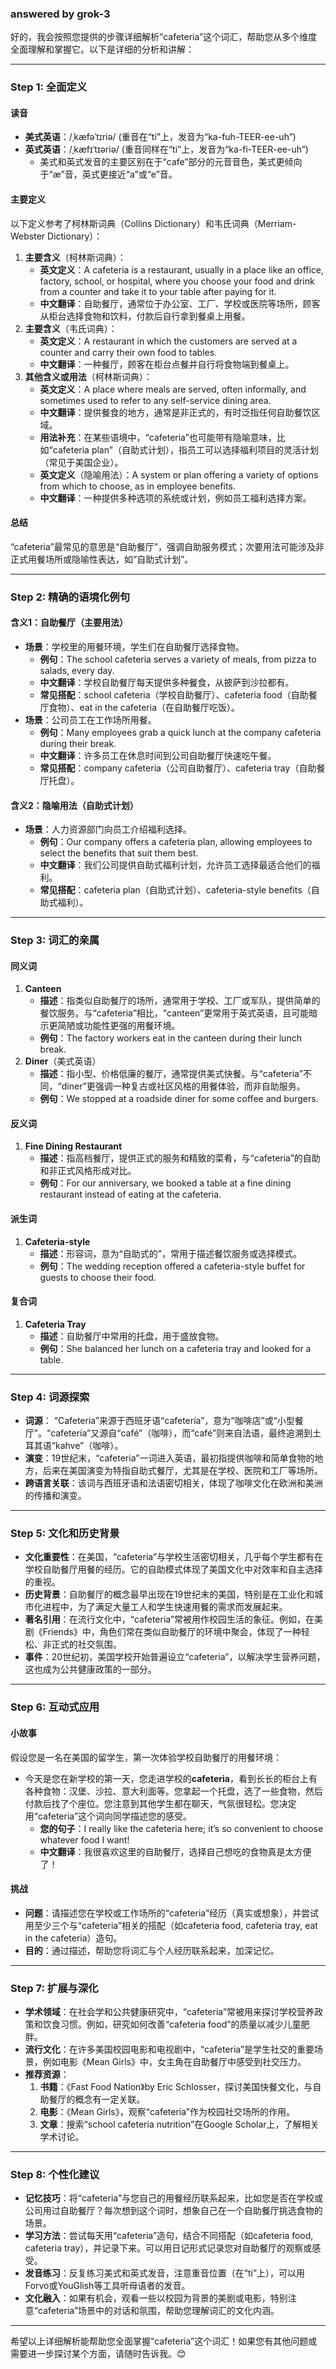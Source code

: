 ### answered by grok-3
好的，我会按照您提供的步骤详细解析“cafeteria”这个词汇，帮助您从多个维度全面理解和掌握它。以下是详细的分析和讲解：

---

### Step 1: 全面定义

#### 读音
- **美式英语**：/ˌkæfəˈtɪriə/ (重音在“ti”上，发音为“ka-fuh-TEER-ee-uh”)
- **英式英语**：/ˌkæfɪˈtɪəriə/ (重音同样在“ti”上，发音为“ka-fi-TEER-ee-uh”)
  - 美式和英式发音的主要区别在于“cafe”部分的元音音色，美式更倾向于“æ”音，英式更接近“a”或“e”音。

#### 主要定义
以下定义参考了柯林斯词典（Collins Dictionary）和韦氏词典（Merriam-Webster Dictionary）：
1. **主要含义**（柯林斯词典）：
   - **英文定义**：A cafeteria is a restaurant, usually in a place like an office, factory, school, or hospital, where you choose your food and drink from a counter and take it to your table after paying for it.
   - **中文翻译**：自助餐厅，通常位于办公室、工厂、学校或医院等场所，顾客从柜台选择食物和饮料，付款后自行拿到餐桌上用餐。
2. **主要含义**（韦氏词典）：
   - **英文定义**：A restaurant in which the customers are served at a counter and carry their own food to tables.
   - **中文翻译**：一种餐厅，顾客在柜台点餐并自行将食物端到餐桌上。
3. **其他含义或用法**（柯林斯词典）：
   - **英文定义**：A place where meals are served, often informally, and sometimes used to refer to any self-service dining area.
   - **中文翻译**：提供餐食的地方，通常是非正式的，有时泛指任何自助餐饮区域。
   - **用法补充**：在某些语境中，“cafeteria”也可能带有隐喻意味，比如“cafeteria plan”（自助式计划），指员工可以选择福利项目的灵活计划（常见于美国企业）。
   - **英文定义**（隐喻用法）：A system or plan offering a variety of options from which to choose, as in employee benefits.
   - **中文翻译**：一种提供多种选项的系统或计划，例如员工福利选择方案。

#### 总结
“cafeteria”最常见的意思是“自助餐厅”，强调自助服务模式；次要用法可能涉及非正式用餐场所或隐喻性表达，如“自助式计划”。

---

### Step 2: 精确的语境化例句

#### 含义1：自助餐厅（主要用法）
- **场景**：学校里的用餐环境，学生们在自助餐厅选择食物。
  - **例句**：The school cafeteria serves a variety of meals, from pizza to salads, every day.
  - **中文翻译**：学校自助餐厅每天提供多种餐食，从披萨到沙拉都有。
  - **常见搭配**：school cafeteria（学校自助餐厅）、cafeteria food（自助餐厅食物）、eat in the cafeteria（在自助餐厅吃饭）。
- **场景**：公司员工在工作场所用餐。
  - **例句**：Many employees grab a quick lunch at the company cafeteria during their break.
  - **中文翻译**：许多员工在休息时间到公司自助餐厅快速吃午餐。
  - **常见搭配**：company cafeteria（公司自助餐厅）、cafeteria tray（自助餐厅托盘）。

#### 含义2：隐喻用法（自助式计划）
- **场景**：人力资源部门向员工介绍福利选择。
  - **例句**：Our company offers a cafeteria plan, allowing employees to select the benefits that suit them best.
  - **中文翻译**：我们公司提供自助式福利计划，允许员工选择最适合他们的福利。
  - **常见搭配**：cafeteria plan（自助式计划）、cafeteria-style benefits（自助式福利）。

---

### Step 3: 词汇的亲属

#### 同义词
1. **Canteen**
   - **描述**：指类似自助餐厅的场所，通常用于学校、工厂或军队，提供简单的餐饮服务。与“cafeteria”相比，“canteen”更常用于英式英语，且可能暗示更简陋或功能性更强的用餐环境。
   - **例句**：The factory workers eat in the canteen during their lunch break.
2. **Diner**（美式英语）
   - **描述**：指小型、价格低廉的餐厅，通常提供美式快餐。与“cafeteria”不同，“diner”更强调一种复古或社区风格的用餐体验，而非自助服务。
   - **例句**：We stopped at a roadside diner for some coffee and burgers.

#### 反义词
1. **Fine Dining Restaurant**
   - **描述**：指高档餐厅，提供正式的服务和精致的菜肴，与“cafeteria”的自助和非正式风格形成对比。
   - **例句**：For our anniversary, we booked a table at a fine dining restaurant instead of eating at the cafeteria.

#### 派生词
1. **Cafeteria-style**
   - **描述**：形容词，意为“自助式的”，常用于描述餐饮服务或选择模式。
   - **例句**：The wedding reception offered a cafeteria-style buffet for guests to choose their food.

#### 复合词
1. **Cafeteria Tray**
   - **描述**：自助餐厅中常用的托盘，用于盛放食物。
   - **例句**：She balanced her lunch on a cafeteria tray and looked for a table.

---

### Step 4: 词源探索

- **词源**： “Cafeteria”来源于西班牙语“cafetería”，意为“咖啡店”或“小型餐厅”。“cafetería”又源自“café”（咖啡），而“café”则来自法语，最终追溯到土耳其语“kahve”（咖啡）。
- **演变**：19世纪末，“cafeteria”一词进入英语，最初指提供咖啡和简单食物的地方，后来在美国演变为特指自助式餐厅，尤其是在学校、医院和工厂等场所。
- **跨语言关联**：该词与西班牙语和法语密切相关，体现了咖啡文化在欧洲和美洲的传播和演变。

---

### Step 5: 文化和历史背景

- **文化重要性**：在美国，“cafeteria”与学校生活密切相关，几乎每个学生都有在学校自助餐厅用餐的经历。它的自助模式体现了美国文化中对效率和自主选择的重视。
- **历史背景**：自助餐厅的概念最早出现在19世纪末的美国，特别是在工业化和城市化进程中，为了满足大量工人和学生快速用餐的需求而发展起来。
- **著名引用**：在流行文化中，“cafeteria”常被用作校园生活的象征。例如，在美剧《Friends》中，角色们常在类似自助餐厅的环境中聚会，体现了一种轻松、非正式的社交氛围。
- **事件**：20世纪初，美国学校开始普遍设立“cafeteria”，以解决学生营养问题，这也成为公共健康政策的一部分。

---

### Step 6: 互动式应用

#### 小故事
假设您是一名在美国的留学生，第一次体验学校自助餐厅的用餐环境：
- 今天是您在新学校的第一天，您走进学校的**cafeteria**，看到长长的柜台上有各种食物：汉堡、沙拉、意大利面等。您拿起一个托盘，选了一些食物，然后付款后找了个座位。您注意到其他学生都在聊天，气氛很轻松。您决定用“cafeteria”这个词向同学描述您的感受。
  - **您的句子**：I really like the cafeteria here; it’s so convenient to choose whatever food I want!
  - **中文翻译**：我很喜欢这里的自助餐厅，选择自己想吃的食物真是太方便了！

#### 挑战
- **问题**：请描述您在学校或工作场所的“cafeteria”经历（真实或想象），并尝试用至少三个与“cafeteria”相关的搭配（如cafeteria food, cafeteria tray, eat in the cafeteria）造句。
- **目的**：通过描述，帮助您将词汇与个人经历联系起来，加深记忆。

---

### Step 7: 扩展与深化

- **学术领域**：在社会学和公共健康研究中，“cafeteria”常被用来探讨学校营养政策和饮食习惯。例如，研究如何改善“cafeteria food”的质量以减少儿童肥胖。
- **流行文化**：在许多美国校园电影和电视剧中，“cafeteria”是学生社交的重要场景，例如电影《Mean Girls》中，女主角在自助餐厅中感受到社交压力。
- **推荐资源**：
  1. **书籍**：《Fast Food Nation》by Eric Schlosser，探讨美国快餐文化，与自助餐厅的概念有一定关联。
  2. **电影**：《Mean Girls》，观察“cafeteria”作为校园社交场所的作用。
  3. **文章**：搜索“school cafeteria nutrition”在Google Scholar上，了解相关学术讨论。

---

### Step 8: 个性化建议

- **记忆技巧**：将“cafeteria”与您自己的用餐经历联系起来，比如您是否在学校或公司用过自助餐厅？每次想到这个词时，想象自己在一个自助餐厅挑选食物的场景。
- **学习方法**：尝试每天用“cafeteria”造句，结合不同搭配（如cafeteria food, cafeteria tray），并记录下来。可以用日记形式记录您对自助餐厅的观察或感受。
- **发音练习**：反复练习美式和英式发音，注意重音位置（在“ti”上），可以用Forvo或YouGlish等工具听母语者的发音。
- **文化融入**：如果有机会，观看一些以校园为背景的美剧或电影，特别注意“cafeteria”场景中的对话和氛围，帮助您理解词汇的文化内涵。

---

希望以上详细解析能帮助您全面掌握“cafeteria”这个词汇！如果您有其他问题或需要进一步探讨某个方面，请随时告诉我。😊